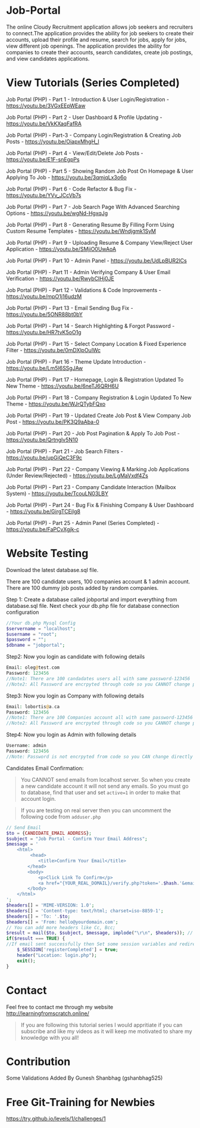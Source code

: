 # Job-Portal

The online Cloudy Recruitment application allows job seekers and recruiters to connect.The application provides the ability for job seekers to create their accounts, upload their profile and resume, search for jobs, apply for jobs, view different job openings. The application provides the ability for companies to create their accounts, search candidates, create job postings, and view candidates applications.

# View Tutorials (Series Completed)

Job Portal (PHP) - Part 1 - Introduction & User Login/Registration - https://youtu.be/3VGxEEpWEaw

Job Portal (PHP) - Part 2 - User Dashboard & Profile Updating - https://youtu.be/VkKXaqFafRA

Job Portal (PHP) - Part-3 - Company Login/Registration & Creating Job Posts - https://youtu.be/OiapxMhgH_I

Job Portal (PHP) - Part 4 - View/Edit/Delete Job Posts - https://youtu.be/E1F-snEgpPs

Job Portal (PHP) - Part 5 - Showing Random Job Post On Homepage & User Applying To Job - https://youtu.be/3qmjqLx3o6o

Job Portal (PHP) - Part 6 - Code Refactor & Bug Fix - https://youtu.be/YVv_JCcVb7s

Job Portal (PHP) - Part 7 - Job Search Page With Advanced Searching Options  - https://youtu.be/wgNd-HgxqJg

Job Portal (PHP) - Part 8 - Generating Resume By Filling Form Using Custom Resume Templates - https://youtu.be/Wndjgmk1SyM

Job Portal (PHP) - Part 9 - Uploading Resume & Company View/Reject User Application - https://youtu.be/SMjiO0UwAoA

Job Portal (PHP) - Part 10 - Admin Panel - https://youtu.be/UdLpBUR2lCs

Job Portal (PHP) - Part 11 - Admin Verifying Company & User Email Verification - https://youtu.be/RwybCIHj0JE

Job Portal (PHP) - Part 12 - Validations & Code Improvements - https://youtu.be/mpO1j16udzM

Job Portal (PHP) - Part 13 - Email Sending Bug Fix - https://youtu.be/5ONR88bt0bY

Job Portal (PHP) - Part 14 - Search Highlighting & Forgot Password - https://youtu.be/HR7tvK5oO1g

Job Portal (PHP) - Part 15 - Select Company Location & Fixed Experience Filter - https://youtu.be/0mDXlpOulWc

Job Portal (PHP) - Part 16 - Theme Update Introduction - https://youtu.be/Lm5I6SSgJAw

Job Portal (PHP) - Part 17 - Homepage, Login & Registration Updated To New Theme - https://youtu.be/6neTJ6QRH6U

Job Portal (PHP) - Part 18 - Company Registration & Login Updated To New Theme - https://youtu.be/WJrQTybFQxo

Job Portal (PHP) - Part 19 - Updated Create Job Post & View Company Job Post - https://youtu.be/PK3Q9aAba-0

Job Portal (PHP) - Part 20 - Job Post Pagination & Apply To Job Post - https://youtu.be/Qrtnglv5N10

Job Portal (PHP) - Part 21 - Job Search Filters - https://youtu.be/upGiQeC3F9c

Job Portal (PHP) - Part 22 - Company Viewing & Marking Job Applications (Under Review/Rejected) - https://youtu.be/LgMaVxdf4Zs

Job Portal (PHP) - Part 23 - Company Candidate Interaction (Mailbox System) - https://youtu.be/TcouLN03LBY

Job Portal (PHP) - Part 24 - Bug Fix & Finishing Company & User Dashboard - https://youtu.be/GirgTCEilg8

Job Portal (PHP) - Part 25 - Admin Panel (Series Completed) - https://youtu.be/FaPCvXgjk-c

# Website Testing

Download the latest database.sql file.

There are 100 candidate users, 100 companies account & 1 admin account.
There are 100 dummy job posts added by random companies.

Step 1: Create a database called jobportal and import everything from database.sql file. Next check your db.php file for database connection configuration

```php
//Your db.php Mysql Config
$servername = "localhost";
$username = "root";
$password = "";
$dbname = "jobportal";
```

Step2: Now you login as candidate with following details

```php
Email: oleg@test.com
Password: 123456
//Note1: There are 100 candadates users all with same password-123456
//Note2: All Password are encrpyted through code so you CANNOT change password directly from database.
```

Step3: Now you login as Company with following details

```php
Email: lobortis@a.ca
Password: 123456
//Note1: There are 100 Companies account all with same password-123456
//Note2: All Password are encrpyted through code so you CANNOT change password directly from database.
```

Step4: Now you login as Admin with following details

```php
Username: admin
Password: 123456
//Note: Password is not encrpyted from code so you CAN change directly from database.
```

Candidates Email Confirmation:
>You CANNOT send emails from localhost server. So when you create a new candidate account it will not send any emails. So you must go to database, find that user and set ```active=1``` in order to make that account login. 

>If you are testing on real server then you can uncomment the following code from ```adduser.php```

```php
// Send Email
$to = {CANDIDATE_EMAIL ADDRESS};
$subject = "Job Portal - Confirm Your Email Address";
$message = '
    <html>
    	 <head>
		    <title>Confirm Your Email</title>
		</head>
		<body>
		    <p>Click Link To Confirm</p>
		    <a href="{YOUR_REAL_DOMAIL}/verify.php?token='.$hash.'&email='.$email.'">Verify Email</a>
		</body>
	</html>
';
$headers[] = 'MIME-VERSION: 1.0';
$headers[] = 'Content-type: text/html; charset=iso-8859-1';
$headers[] = 'To: '.$to;
$headers[] = 'From: hello@yourdomain.com';
// You can add more headers like Cc, Bcc;
$result = mail($to, $subject, $message, implode("\r\n", $headers)); // \r\n will return new line. 
if($result === TRUE) {
//If email sent successfully then Set some session variables and redirect to login page
	$_SESSION['registerCompleted'] = true;
	header("Location: login.php");
	exit();
}
```

# Contact
Feel free to contact me through my website http://learningfromscratch.online/ 
>If you are following this tutorial series I would appritiate if you can subscribe and like my videos as it will keep me motivated to share my knowledge with you all!

# Contribution
Some Validations Added By Gunesh Shanbhag (gshanbhag525)

# Free Git-Training for Newbies
https://try.github.io/levels/1/challenges/1
